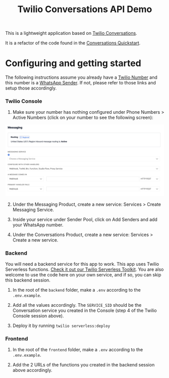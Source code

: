 <h1 align="center">Twilio Conversations API Demo</h1>

<div align="center">

</div>

<br/>

This is a lightweight application based on [Twilio Conversations](https://www.twilio.com/docs/conversations).

It is a refactor of the code found in the [Conversations Quickstart](https://www.twilio.com/docs/conversations/quickstart#sign-into-codesandbox-and-fork-our-demo-application).

# Configuring and getting started

The following instructions assume you already have a [Twilio Number](https://www.twilio.com/docs/usage/tutorials/how-to-use-your-free-trial-account#get-your-first-twilio-phone-number) and this number is a [WhatsApp Sender](https://www.twilio.com/docs/whatsapp/self-sign-up#1-create-a-whatsapp-sender). If not, please refer to those links and setup those accordingly.

### Twilio Console

1. Make sure your number has nothing configured under Phone Numbers > Active Numbers (click on your number to see the following screen):

![active-numbers](active-numbers.png)

2. Under the Messaging Product, create a new service: Services > Create Messaging Service.

3. Inside your service under Sender Pool, click on Add Senders and add your WhatsApp number.

4. Under the Conversations Product, create a new service: Services > Create a new service.

### Backend

You will need a backend service for this app to work. This app uses Twilio Serverless functions. [Check it out our Twilio Serverless Toolkit](https://www.twilio.com/docs/labs/serverless-toolkit/getting-started). You are also welcome to use the code here on your own service, and if so, you can skip this backend session.

1. In the root of the `backend` folder, make a `.env` according to the `.env.example`.

2. Add all the values accordingly. The `SERVICE_SID` should be the Conversation service you created in the Console (step 4 of the Twilio Console session above).

3. Deploy it by running `twilio serverless:deploy`

### Frontend

1. In the root of the `frontend` folder, make a `.env` according to the `.env.example`.

2. Add the 2 URLs of the functions you created in the backend session above accordingly.
